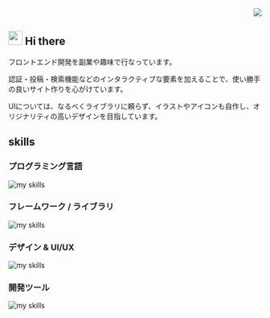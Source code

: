 <!-- 1. GitHub usernameを変更 -->
<div align="right">
  <img src="https://komarev.com/ghpvc/?username=username" />
</div>


<!-- 2. プロフィールや連絡先を変更 -->
## <img src="https://media.giphy.com/media/hvRJCLFzcasrR4ia7z/giphy.gif" width="28"> Hi there

フロントエンド開発を副業や趣味で行なっています。

認証・投稿・検索機能などのインタラクティブな要素を加えることで、使い勝手の良いサイト作りを心がけています。

UIについては、なるべくライブラリに頼らず、イラストやアイコンも自作し、オリジナリティの高いデザインを目指しています。
<br>


##  skills

### プログラミング言語
<img alt="my skills" src="https://skillicons.dev/icons?theme=dark&perline=7&i=html,css,js,ts" />

### フレームワーク / ライブラリ
<img alt="my skills" src="https://skillicons.dev/icons?theme=dark&perline=7&i=react,next,vue,nuxt,rails" />

### デザイン & UI/UX
<img alt="my skills" src="https://skillicons.dev/icons?theme=dark&perline=7&i=illustrator,photoshop,svg,bootstrap" />

### 開発ツール
<img alt="my skills" src="https://skillicons.dev/icons?theme=dark&perline=7&i=vscode,github" />
